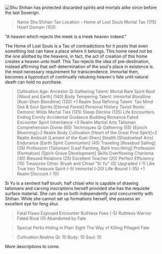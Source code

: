 ![Shu Shihan has protected discarded spirits and mortals alike since before the last Soverign.](https://i.imgur.com/2xVLAIM.jpg)

>Name
Shu Shihan
>Tao
Location - Home of Lost Souls
Mortal Tao (175)
Heart Domain (150)

"A heaven which rejects the meek is a meek heaven indeed." 

The Home of Lost Souls is a Tao of contradictions for it posits that even something lost can have a place where it belongs. This home need not be the one allotted by the heavens, in fact, the act of creation of this home creates a heaven unto itself. This Tao rejects the idea of pre-destination, instead affirming that self-determination of the soul's place in existence is the most necessary requirement for transcendence. Immortal then, becomes a byproduct of continually rebuking heaven's fate until natural death can hold no purchase. 

>Cultivation
Age: Ancestor
Qi Gathering Talent: Mortal Rare Spirit Root [Wood and Earth] (140)
Body Tempering Talent: Immortal Bloodline [Kuei-Shen Bloodline] (120) +1 Realm
Soul Refining Talent: Tao Mind Sea & Soul Spirits [Eternal Forest]
>Personal History
Taoist Roots: Demonic Wilds
Mortal Ties (125)
Steep Decline (135)
>Life Encounters
Ending Enmity
Accidental Guidance
Budding Romance
>Fated Encounter
Spirit Inheritance +3 Realm
>Martial Arts
Talisman
>Comprehension
Divine (65)
>Techniques
Qi Gathering (55) [Epoch Blooming]+2 Realm
Body Cultivation [Heart of the Great Pine Spirit]+2 Realm
Ambush [Lament of the Kuei-Shen] 
Stealth [Shadowleaf Arts]
Endurance [Earth Spirit Communion] (45)
Traveling [Rosebud Sailing] (35)
Profession (Talisman) [Leaf Painting, Bark Inscribing]
Profession (Formation) [Spirit-Grove Development]
>Skills
Overflowing Charisma (30)
Blessed Relations (25)
Excellent Teacher (20)
Perfect Efficiency (10)
>Treasures
Other: Brush and Chisel "Si Yu" (0)
Upgraded (-1)
Like True Iron
Treasure Spirit (-5)
Immortal (-20)
Life-Bound (-35) +1 Realm
Discount (-10)

Si Yu is a sentient half brush, half chisel who is capable of drawing talismans and carving inscriptions herself provided she has the requisite surface material. She can do so both independently and concurrently with Shihan. While she cannot set up formations herself, she possess an excellent eye for feng shui. 

>Fatal Flaws
Exposed Encounter
Ruthless Foes (-5)
Ruthless Warrior
Fated Rival (0)
Abandoned by Fate

>Special Perks
Hiding in Plain Sight
The Way of Killing
Pillaged Fate

>Cultivation Realms
Qi: 10
Body: 10 
Soul: 10

More descriptions to come.